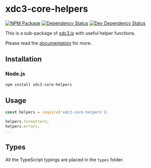 # xdc3-core-helpers

[![NPM Package][npm-image]][npm-url] [![Dependency Status][deps-image]][deps-url] [![Dev Dependency Status][deps-dev-image]][deps-dev-url]

This is a sub-package of [xdc3.js][repo] with useful helper functions.

Please read the [documentation][docs] for more.

## Installation

### Node.js

```bash
npm install xdc3-core-helpers
```

## Usage

```js
const helpers = require('xdc3-core-helpers');

helpers.formatters;
helpers.errors;
...
```

## Types

All the TypeScript typings are placed in the `types` folder.

[docs]: http://web3js.readthedocs.io/en/1.0/
[repo]: https://github.com/ethereum/xdc3.js
[npm-image]: https://img.shields.io/npm/v/xdc3-core-helpers.svg
[npm-url]: https://npmjs.org/package/xdc3-core-helpers
[deps-image]: https://david-dm.org/ethereum/xdc3.js/1.x/status.svg?path=packages/xdc3-core-helpers
[deps-url]: https://david-dm.org/ethereum/xdc3.js/1.x?path=packages/xdc3-core-helpers
[deps-dev-image]: https://david-dm.org/ethereum/xdc3.js/1.x/dev-status.svg?path=packages/xdc3-core-helpers
[deps-dev-url]: https://david-dm.org/ethereum/xdc3.js/1.x?type=dev&path=packages/xdc3-core-helpers